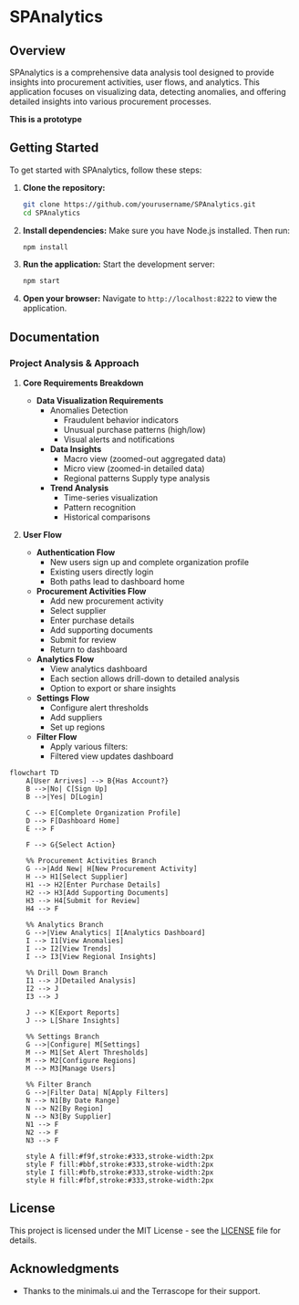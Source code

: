 # SPAnalytics

## Overview

SPAnalytics is a comprehensive data analysis tool designed to provide insights into procurement activities, user flows, and analytics. This application focuses on visualizing data, detecting anomalies, and offering detailed insights into various procurement processes.


**This is a prototype**

## Getting Started

To get started with SPAnalytics, follow these steps:

1. **Clone the repository:**
   ```bash
   git clone https://github.com/yourusername/SPAnalytics.git
   cd SPAnalytics
   ```

2. **Install dependencies:**
   Make sure you have Node.js installed. Then run:
   ```bash
   npm install
   ```

3. **Run the application:**
   Start the development server:
   ```bash
   npm start
   ```

4. **Open your browser:**
   Navigate to `http://localhost:8222` to view the application.

## Documentation

### Project Analysis & Approach

1. **Core Requirements Breakdown**
   - **Data Visualization Requirements**
     - Anomalies Detection
       - Fraudulent behavior indicators
       - Unusual purchase patterns (high/low)
       - Visual alerts and notifications
     - **Data Insights**
       - Macro view (zoomed-out aggregated data)
       - Micro view (zoomed-in detailed data)
       - Regional patterns Supply type analysis
     - **Trend Analysis**
       - Time-series visualization
       - Pattern recognition
       - Historical comparisons

2. **User Flow**
   - **Authentication Flow**
     - New users sign up and complete organization profile
     - Existing users directly login
     - Both paths lead to dashboard home
   - **Procurement Activities Flow**
     - Add new procurement activity
     - Select supplier
     - Enter purchase details
     - Add supporting documents
     - Submit for review
     - Return to dashboard
   - **Analytics Flow**
     - View analytics dashboard
     - Each section allows drill-down to detailed analysis
     - Option to export or share insights
   - **Settings Flow**
     - Configure alert thresholds
     - Add suppliers
     - Set up regions
   - **Filter Flow**
     - Apply various filters:
     - Filtered view updates dashboard

```mermaid
flowchart TD
    A[User Arrives] --> B{Has Account?}
    B -->|No| C[Sign Up]
    B -->|Yes| D[Login]
    
    C --> E[Complete Organization Profile]
    D --> F[Dashboard Home]
    E --> F
    
    F --> G{Select Action}
    
    %% Procurement Activities Branch
    G -->|Add New| H[New Procurement Activity]
    H --> H1[Select Supplier]
    H1 --> H2[Enter Purchase Details]
    H2 --> H3[Add Supporting Documents]
    H3 --> H4[Submit for Review]
    H4 --> F
    
    %% Analytics Branch
    G -->|View Analytics| I[Analytics Dashboard]
    I --> I1[View Anomalies]
    I --> I2[View Trends]
    I --> I3[View Regional Insights]
    
    %% Drill Down Branch
    I1 --> J[Detailed Analysis]
    I2 --> J
    I3 --> J
    
    J --> K[Export Reports]
    J --> L[Share Insights]
    
    %% Settings Branch
    G -->|Configure| M[Settings]
    M --> M1[Set Alert Thresholds]
    M --> M2[Configure Regions]
    M --> M3[Manage Users]
    
    %% Filter Branch
    G -->|Filter Data| N[Apply Filters]
    N --> N1[By Date Range]
    N --> N2[By Region]
    N --> N3[By Supplier]
    N1 --> F
    N2 --> F
    N3 --> F
    
    style A fill:#f9f,stroke:#333,stroke-width:2px
    style F fill:#bbf,stroke:#333,stroke-width:2px
    style I fill:#bfb,stroke:#333,stroke-width:2px
    style H fill:#fbf,stroke:#333,stroke-width:2px
```

## License

This project is licensed under the MIT License - see the [LICENSE](LICENSE) file for details.

## Acknowledgments

- Thanks to the minimals.ui and the Terrascope for their support.
